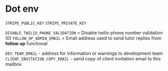 Dot env
=======

`STRIPE_PUBLIC_KEY`
`STRIPE_PRIVATE_KEY`

`DISABLE_TWILIO_PHONE_VALIDATION` = Disable twilio phone number validation (0)
`FOLLOW_UP_ADMIN_EMAIL` = Email address used to send tutor replies from **follow up** functional

`DEV_TEAM_EMAIL` - address for information or warnings to development team
`CLIENT_INVITATION_COPY_EMAIL` - send copy of client invitation email to this mailbox
